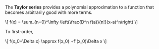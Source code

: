 The **Taylor series** provides a polynomial approximation to a function that becomes arbitrarily good with more terms.

\\[
f(x) = \sum_{n=0}^\infty \left(\frac{D^n f(a)}{n!}(x-a)^n\right)
\\]

To first-order,

\\[
f(x_0+\Delta x) \approx f(x_0) +f'(x_0)\Delta x
\\]